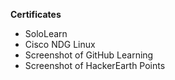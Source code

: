 **Certificates**
* SoloLearn
* Cisco NDG Linux
* Screenshot of GitHub Learning
* Screenshot of HackerEarth Points
